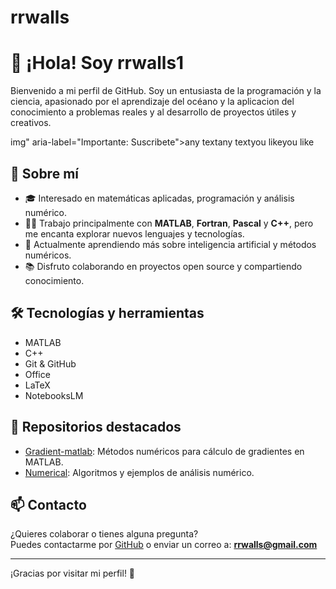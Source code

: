 # rrwalls
# 👋 ¡Hola! Soy rrwalls1

Bienvenido a mi perfil de GitHub. Soy un entusiasta de la programación y la ciencia, apasionado por el aprendizaje del océano y la aplicacion del conocimiento a problemas reales y al desarrollo de proyectos útiles y creativos.

img" aria-label="Importante: Suscribete"><title>any text: you like</title><linearGradient id="s" x2="0" y2="100%"><stop offset="0" stop-color="#bbb" stop-opacity=".1"/><stop offset="1" stop-opacity=".1"/></linearGradient><clipPath id="r"><rect width="108" height="20" rx="3" fill="#fff"/></clipPath><g clip-path="url(#r)"><rect width="55" height="20" fill="#555"/><rect x="55" width="53" height="20" fill="#007ec6"/><rect width="108" height="20" fill="url(#s)"/></g><g fill="#fff" text-anchor="middle" font-family="Verdana,Geneva,DejaVu Sans,sans-serif" text-rendering="geometricPrecision" font-size="110"><text aria-hidden="true" x="285" y="150" fill="#010101" fill-opacity=".3" transform="scale(.1)" textLength="450">any text</text><text x="285" y="140" transform="scale(.1)" fill="#fff" textLength="450">any text</text><text aria-hidden="true" x="805" y="150" fill="#010101" fill-opacity=".3" transform="scale(.1)" textLength="430">you like</text><text x="805" y="140" transform="scale(.1)" fill="#fff" textLength="430">you like</text></g></svg>

## 🚀 Sobre mí

- 🎓 Interesado en matemáticas aplicadas, programación y análisis numérico.
- 🧑‍💻 Trabajo principalmente con **MATLAB**, **Fortran**, **Pascal** y **C++**, pero me encanta explorar nuevos lenguajes y tecnologías.
- 🌱 Actualmente aprendiendo más sobre inteligencia artificial y métodos numéricos.
- 📚 Disfruto colaborando en proyectos open source y compartiendo conocimiento.

## 🛠️ Tecnologías y herramientas

- MATLAB
- C++
- Git & GitHub
- Office
- LaTeX
- NotebooksLM

## 📂 Repositorios destacados

- [Gradient-matlab](https://github.com/rrwalls1/Gradient-matlab): Métodos numéricos para cálculo de gradientes en MATLAB.
- [Numerical](https://github.com/rrwalls1/Numerical): Algoritmos y ejemplos de análisis numérico.

## 📫 Contacto

¿Quieres colaborar o tienes alguna pregunta?  
Puedes contactarme por [GitHub](https://github.com/rrwalls1) o enviar un correo a: **rrwalls@gmail.com**

---

¡Gracias por visitar mi perfil! 🚀
